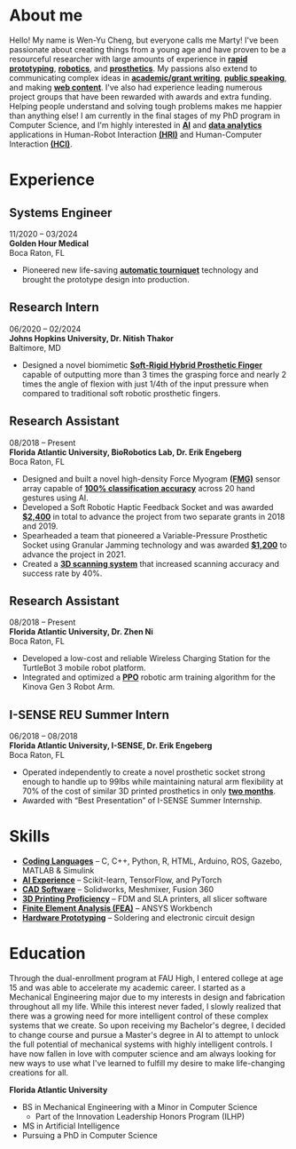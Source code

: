 # About me

Hello! My name is Wen-Yu Cheng, but everyone calls me Marty! I've been passionate about creating things from a young age and have proven to be a resourceful researcher with large amounts of experience in <ins>**rapid prototyping**</ins>, <ins>**robotics**</ins>, and <ins>**prosthetics**</ins>. My passions also extend to communicating complex ideas in <ins>**academic/grant writing**</ins>, <ins>**public speaking**</ins>, and making <ins>**web content**</ins>. I've also had experience leading numerous project groups that have been rewarded with awards and extra funding. Helping people understand and solving tough problems makes me happier than anything else! I am currently in the final stages of my PhD program in Computer Science, and I'm highly interested in <ins>**AI**</ins> and <ins>**data analytics**</ins> applications in Human-Robot Interaction **<ins>(HRI)</ins>** and Human-Computer Interaction **<ins>(HCI)</ins>**.

# Experience

## Systems Engineer 
11/2020 – 03/2024  
**Golden Hour Medical**  
Boca Raton, FL

- Pioneered new life-saving <ins>**automatic tourniquet**</ins> technology and brought the prototype design into production.



## Research Intern
06/2020 – 02/2024  
**Johns Hopkins University, Dr. Nitish Thakor**  
Baltimore, MD

- Designed a novel biomimetic <ins>**Soft-Rigid Hybrid Prosthetic Finger**</ins> capable of outputting more than 3 times the grasping force and nearly 2 times the angle of flexion with just 1/4th of the input pressure when compared to traditional soft robotic prosthetic fingers.



## Research Assistant
08/2018 – Present  
**Florida Atlantic University, BioRobotics Lab, Dr. Erik Engeberg**  
Boca Raton, FL

- Designed and built a novel high-density Force Myogram **<ins>(FMG)</ins>** sensor array capable of <ins>**100% classification accuracy**</ins> across 20 hand gestures using AI.
- Developed a Soft Robotic Haptic Feedback Socket and was awarded <ins>**$2,400**</ins> in total to advance the project from two separate grants in 2018 and 2019.
- Spearheaded a team that pioneered a Variable-Pressure Prosthetic Socket using Granular Jamming technology and was awarded <ins>**$1,200**</ins> to advance the project in 2021.
- Created a <ins>**3D scanning system**</ins> that increased scanning accuracy and success rate by 40%.


## Research Assistant
08/2018 – Present  
**Florida Atlantic University, Dr. Zhen Ni**  
Boca Raton, FL

- Developed a low-cost and reliable Wireless Charging Station for the TurtleBot 3 mobile robot platform.
- Integrated and optimized a <ins>**PPO**</ins> robotic arm training algorithm for the Kinova Gen 3 Robot Arm.



## I-SENSE REU Summer Intern
06/2018 – 08/2018  
**Florida Atlantic University, I-SENSE, Dr. Erik Engeberg**  
Boca Raton, FL

- Operated independently to create a novel prosthetic socket strong enough to handle up to 99lbs while maintaining natural arm flexibility at 70% of the cost of similar 3D printed prosthetics in only <ins>**two months**</ins>.
- Awarded with “Best Presentation” of I-SENSE Summer Internship.


# Skills

- <ins>**Coding Languages**</ins> – C, C++, Python, R, HTML, Arduino, ROS, Gazebo, MATLAB & Simulink
- <ins>**AI Experience**</ins> – Scikit-learn, TensorFlow, and PyTorch
- <ins>**CAD Software**</ins> – Solidworks, Meshmixer, Fusion 360
- <ins>**3D Printing Proficiency**</ins> – FDM and SLA printers, all slicer software
- <ins>**Finite Element Analysis (FEA)**</ins> – ANSYS Workbench
- <ins>**Hardware Prototyping**</ins> – Soldering and electronic circuit design

# Education

Through the dual-enrollment program at FAU High, I entered college at age 15 and was able to accelerate my academic career. I started as a Mechanical Engineering major due to my interests in design and fabrication throughout all my life. While this interest never faded, I slowly realized that there was a growing need for more intelligent control of these complex systems that we create. So upon receiving my Bachelor's degree, I decided to change course and pursue a Master's degree in AI to attempt to unlock the full potential of mechanical systems with highly intelligent controls. I have now fallen in love with computer science and am always looking for new ways to use what I've learned to fulfill my desire to make life-changing creations for all. 

**Florida Atlantic University**
- BS in Mechanical Engineering with a Minor in Computer Science
  - Part of the Innovation Leadership Honors Program (ILHP)
- MS in Artificial Intelligence
- Pursuing a PhD in Computer Science
